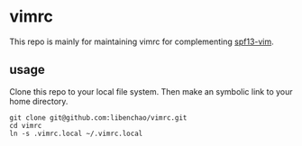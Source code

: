 # vimrc

This repo is mainly for maintaining vimrc for complementing [spf13-vim](http://vim.spf13.com).

## usage

Clone this repo to your local file system. Then make an symbolic link to your home directory.
```
git clone git@github.com:libenchao/vimrc.git
cd vimrc
ln -s .vimrc.local ~/.vimrc.local
```
